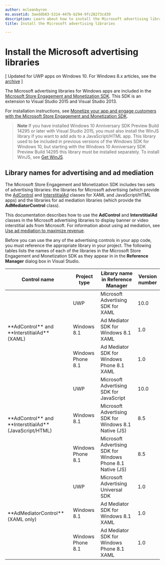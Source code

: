 ```yaml
---
author: mcleanbyron
ms.assetid: 3aeddb83-5314-447b-b294-9fc28273cd39
description: Learn about how to install the Microsoft advertising libraries.
title: Install the Microsoft advertising libraries

---
```


# Install the Microsoft advertising libraries


\[ Updated for UWP apps on Windows 10. For Windows 8.x articles, see the [archive](http://go.microsoft.com/fwlink/p/?linkid=619132) \]

The Microsoft advertising libraries for Windows apps are included in the [Microsoft Store Engagement and Monetization SDK](http://aka.ms/store-em-sdk). This SDK is an extension to Visual Studio 2015 and Visual Studio 2013.

For installation instructions, see [Monetize your app and engage customers with the Microsoft Store Engagement and Monetization SDK](https://msdn.microsoft.com/windows/uwp/monetize/monetize-your-app-with-the-microsoft-store-engagement-and-monetization-sdk).

> **Note** If you have installed Windows 10 Anniversary SDK Preview Build 14295 or later with Visual Studio 2015, you must also install the WinJS library if you want to add ads to a JavaScript/HTML app. This library used to be included in previous versions of the Windows SDK for Windows 10, but starting with the Windows 10 Anniversary SDK Preview Build 14295 this library must be installed separately. To install WinJS, see [Get WinJS](http://try.buildwinjs.com/download/GetWinJS/).

## Library names for advertising and ad mediation


The Microsoft Store Engagement and Monetization SDK includes two sets of advertising libraries: the libraries for Microsoft advertising (which provide the [AdControl](https://msdn.microsoft.com/library/windows/apps/microsoft.advertising.winrt.ui.adcontrol.aspx) and [InterstitialAd](https://msdn.microsoft.com/library/windows/apps/microsoft.advertising.winrt.ui.interstitialad.aspx)  classes for XAML and JavaScript/HTML apps) and the libraries for ad mediation libraries (which provide the **AdMediatorControl** class).

This documentation describes how to use the **AdControl** and **InterstitialAd** classes in the Microsoft advertising libraries to display banner or video interstitial ads from Microsoft. For information about using ad mediation, see [Use ad mediation to maximize revenue](https://msdn.microsoft.com/windows/uwp/monetize/use-ad-mediation-to-maximize-revenue).


Before you can use the any of the advertising controls in your app code, you must reference the appropriate library in your project. The following tables lists the names of each of the libraries in the Microsoft Store Engagement and Monetization SDK as they appear in in the **Reference Manager** dialog box in Visual Studio.


<table>
    <thead>
        <tr><th>Control name</th><th>Project type</th><th>Library name in Reference Manager</th><th>Version number</th></tr>
    </thead>
    <tbody>
    <tr>
            <td rowspan="3">**AdControl** and **InterstitialAd** (XAML)</td>
            <td>UWP</td>
            <td>Microsoft Advertising SDK for XAML</td>
            <td>10.0</td>
        </tr>
        <tr>
            <td>Windows 8.1</td>
            <td>Ad Mediator SDK for Windows 8.1 XAML</td>
            <td>1.0</td>
        </tr>
        <tr>
            <td>Windows Phone 8.1</td>
            <td>Ad Mediator SDK for Windows Phone 8.1 XAML</td>
            <td>1.0</td>
        </tr>
    <tr>
            <td rowspan="3">**AdControl** and **InterstitialAd** (JavaScript/HTML)</td>
            <td>UWP</td>
            <td>Microsoft Advertising SDK for JavaScript</td>
            <td>10.0</td>
        </tr>
        <tr>
            <td>Windows 8.1</td>
            <td>Microsoft Advertising SDK for Windows 8.1 Native (JS)</td>
            <td>8.5</td>
        </tr>
        <tr>
            <td>Windows Phone 8.1</td>
            <td>Microsoft Advertising SDK for Windows Phone 8.1 Native (JS)</td>
            <td>8.5</td>
        </tr>
    <tr>
            <td rowspan="3">**AdMediatorControl** (XAML only)</td>
            <td>UWP</td>
            <td>Microsoft Advertising Universal SDK</td>
            <td>1.0</td>
        </tr>
        <tr>
            <td>Windows 8.1</td>
            <td>Ad Mediator SDK for Windows 8.1 XAML</td>
            <td>1.0</td>
        </tr>
        <tr>
            <td>Windows Phone 8.1</td>
            <td>Ad Mediator SDK for Windows Phone 8.1 XAML</td>
            <td>1.0</td>
        </tr>
    </tbody>
</table>

 

 

 


<!--HONumber=Jun16_HO3-->


